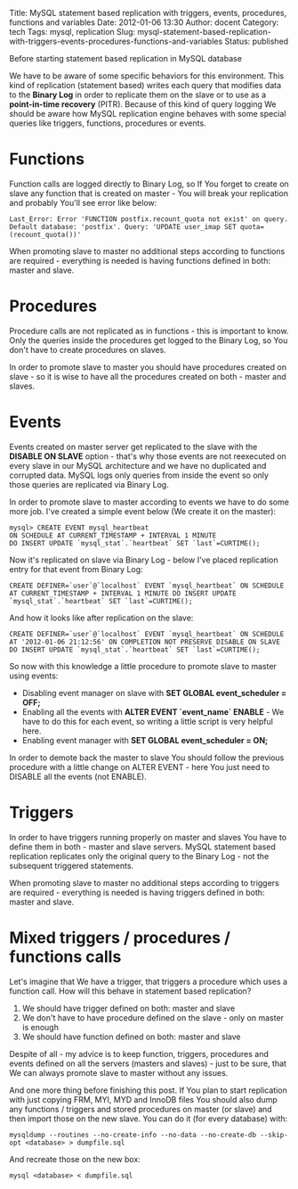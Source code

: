 Title: MySQL statement based replication with triggers, events, procedures, functions and variables
Date: 2012-01-06 13:30
Author: docent
Category: tech
Tags: mysql, replication
Slug: mysql-statement-based-replication-with-triggers-events-procedures-functions-and-variables
Status: published

<!--:en-->Before starting statement based replication in MySQL database
We have to be aware of some specific behaviors for this environment.
This kind of replication (statement based) writes each query that
modifies data to the **Binary Log** in order to replicate them on the
slave or to use as a **point-in-time recovery** (PITR). Because of this
kind of query logging We should be aware how MySQL replication engine
behaves with some special queries like triggers, functions, procedures
or events.

Functions
=========

Function calls are logged directly to Binary Log, so If You forget to
create on slave any function that is created on master - You will break
your replication and probably You'll see error like below:

    Last_Error: Error 'FUNCTION postfix.recount_quota not exist' on query. Default database: 'postfix'. Query: 'UPDATE user_imap SET quota=(recount_quota())'

</code>

When promoting slave to master no additional steps according to
functions are required - everything is needed is having functions
defined in both: master and slave.

Procedures
==========

Procedure calls are not replicated as in functions - this is important
to know. Only the queries inside the procedures get logged to the Binary
Log, so You don't have to create procedures on slaves.

In order to promote slave to master you should have procedures created
on slave - so it is wise to have all the procedures created on both -
master and slaves.

Events
======

Events created on master server get replicated to the slave with the
**DISABLE ON SLAVE** option - that's why those events are not reexecuted
on every slave in our MySQL architecture and we have no duplicated and
corrupted data. MySQL logs only queries from inside the event so only
those queries are replicated via Binary Log.

In order to promote slave to master according to events we have to do
some more job. I've created a simple event below (We create it on the
master):

    mysql> CREATE EVENT mysql_heartbeat 
    ON SCHEDULE AT CURRENT_TIMESTAMP + INTERVAL 1 MINUTE
    DO INSERT UPDATE `mysql_stat`.`heartbeat` SET `last`=CURTIME();

</code>

Now it's replicated on slave via Binary Log - below I've placed
replication entry for that event from Binary Log:

    CREATE DEFINER=`user`@`localhost` EVENT `mysql_heartbeat` ON SCHEDULE AT CURRENT_TIMESTAMP + INTERVAL 1 MINUTE DO INSERT UPDATE `mysql_stat`.`heartbeat` SET `last`=CURTIME();

</code></code>

And how it looks like after replication on the slave:

    CREATE DEFINER=`user`@`localhost` EVENT `mysql_heartbeat` ON SCHEDULE AT '2012-01-06 21:12:56' ON COMPLETION NOT PRESERVE DISABLE ON SLAVE DO INSERT UPDATE `mysql_stat`.`heartbeat` SET `last`=CURTIME();

</code>

So now with this knowledge a little procedure to promote slave to master
using events:

-   Disabling event manager on slave with **SET GLOBAL event\_scheduler
    = OFF;**
-   Enabling all the events with **ALTER EVENT \`event\_name\`
    ENABLE** - We have to do this for each event, so writing a little
    script is very helpful here.
-   Enabling event manager with **SET GLOBAL event\_scheduler = ON;**

In order to demote back the master to slave You should follow the
previous procedure with a little change on ALTER EVENT - here You just
need to DISABLE all the events (not ENABLE).

Triggers
========

In order to have triggers running properly on master and slaves You have
to define them in both - master and slave servers. MySQL statement based
replication replicates only the original query to the Binary Log - not
the subsequent triggered statements.

When promoting slave to master no additional steps according to triggers
are required - everything is needed is having triggers defined in both:
master and slave.

Mixed triggers / procedures / functions calls
=============================================

Let's imagine that We have a trigger, that triggers a procedure which
uses a function call. How will this behave in statement based
replication?

1.  We should have trigger defined on both: master and slave
2.  We don't have to have procedure defined on the slave - only on
    master is enough
3.  We should have function defined on both: master and slave

Despite of all - my advice is to keep function, triggers, procedures and
events defined on all the servers (masters and slaves) - just to be
sure, that We can always promote slave to master without any issues.

And one more thing before finishing this post. If You plan to start
replication with just copying FRM, MYI, MYD and InnoDB files You should
also dump any functions / triggers and stored procedures on master (or
slave) and then import those on the new slave. You can do it (for every
database) with:

    mysqldump --routines --no-create-info --no-data --no-create-db --skip-opt <database> > dumpfile.sql

And recreate those on the new box:

    mysql <database> < dumpfile.sql

<!--:-->
